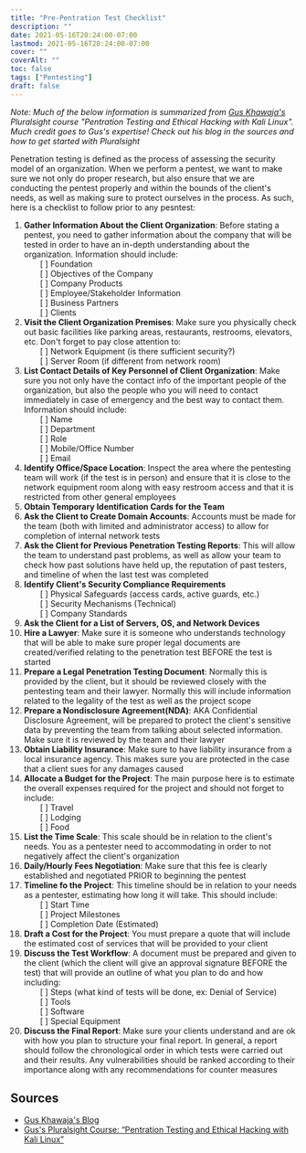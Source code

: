 ```yaml
---
title: "Pre-Pentration Test Checklist"
description: ""
date: 2021-05-16T20:24:00-07:00
lastmod: 2021-05-16T20:24:00-07:00
cover: ""
coverAlt: ""
toc: false
tags: ["Pentesting"]
draft: false
---
```

<style>
	main {
    margin: 90px auto;
    padding: 0 15px;
    max-width: 70%;
	}
</style>

*Note: Much of the below information is summarized from [Gus Khawaja's](https://ethicalhackingblog.com/about/) Pluralsight course "Pentration Testing and Ethical Hacking with Kali Linux". Much credit goes to Gus's expertise! Check out his blog in the sources and how to get started with Pluralsight*

Penetration testing is defined as the process of assessing the security model of an organization. When we perform a pentest, we want to make sure we not only do proper research, but also ensure that we are conducting the pentest properly and within the bounds of the client's needs, as well as making sure to protect ourselves in the process. As such, here is a checklist to follow prior to any pesntest:

1. **Gather Information About the Client Organization**: Before stating a pentest, you need to gather information about the company that will be tested in order to have an in-depth understanding about the organization. Information should include:
    <br><div style="padding-left: 2em;">[ ] Foundation
    <br>[ ] Objectives of the Company
    <br>[ ] Company Products
    <br>[ ] Employee/Stakeholder Information
    <br>[ ] Business Partners
    <br>[ ] Clients
    </div>
2. **Visit the Client Organization Premises**: Make sure you physically check out basic facilities like parking areas, restaurants, restrooms, elevators, etc. Don't forget to pay close attention to:
    <br><div style="padding-left: 2em;">[ ] Network Equipment (is there sufficient security?)
    <br>[ ] Server Room (if different from network room) </div>
3. **List Contact Details of Key Personnel of Client Organization**: Make sure you not only have the contact info of the important people of the organization, but also the people who you will need to contact immediately in case of emergency and the best way to contact them. Information should include:
    <br><div style="padding-left: 2em;">[ ] Name
    <br>[ ] Department
    <br>[ ] Role
    <br>[ ] Mobile/Office Number
    <br>[ ] Email </div>
4. **Identify Office/Space Location**: Inspect the area where the pentesting team will work (if the test is in person) and ensure that it is close to the network equipment room along with easy restroom access and that it is restricted from other general employees
5. **Obtain Temporary Identification Cards for the Team**
6. **Ask the Client to Create Domain Accounts**: Accounts must be made for the team (both with limited and administrator access) to allow for completion of internal network tests
7. **Ask the Client for Previous Penetration Testing Reports**: This will allow the team to understand past problems, as well as allow your team to check how past solutions have held up, the reputation of past testers, and timeline of when the last test was completed
8. **Identify Client's Security Compliance Requirements**
    <br><div style="padding-left: 2em;">[ ] Physical Safeguards (access cards, active guards, etc.)
    <br>[ ] Security Mechanisms (Technical)
    <br>[ ] Company Standards </div>
9. **Ask the Client for a List of Servers, OS, and Network Devices**
10. **Hire a Lawyer**: Make sure it is someone who understands technology that will be able to make sure proper legal documents are created/verified relating to the penetration test BEFORE the test is started
11. **Prepare a Legal Penetration Testing Document**: Normally this is provided by the client, but it should be reviewed closely with the pentesting team and their lawyer. Normally this will include information related to the legality of the test as well as the project scope
12. **Prepare a Nondisclosure Agreement(NDA)**: AKA Confidential Disclosure Agreement, will be prepared to protect the client's sensitive data by preventing the team from talking about selected information. Make sure it is reviewed by the team and their lawyer
13. **Obtain Liability Insurance**: Make sure to have liability insurance from a local insurance agency. This makes sure you are protected in the case that a client sues for any damages caused
14. **Allocate a Budget for the Project**: The main purpose here is to estimate the overall expenses required for the project and should not forget to include:
    <br><div style="padding-left: 2em;">[ ] Travel
    <br>[ ] Lodging
    <br>[ ] Food </div>
15. **List the Time Scale**: This scale should be in relation to the client's needs. You as a pentester need to accommodating in order to not negatively affect the client's organization
16. **Daily/Hourly Fees Negotiation**: Make sure that this fee is clearly established and negotiated PRIOR to beginning the pentest
17. **Timeline fo the Project**: This timeline should be in relation to your needs as a pentester, estimating how long it will take. This should include:
    <br><div style="padding-left: 2em;">[ ] Start Time
    <br>[ ] Project Milestones
    <br>[ ] Completion Date (Estimated) </div>
18. **Draft a Cost for the Project**: You must prepare a quote that will include the estimated cost of services that will be provided to your client
19. **Discuss the Test Workflow**: A document must be prepared and given to the client (which the client will give an approval signature BEFORE the test) that will provide an outline of what you plan to do and how including:
    <br><div style="padding-left: 2em;">[ ] Steps (what kind of tests will be done, ex: Denial of Service)
    <br>[ ] Tools
    <br>[ ] Software
    <br>[ ] Special Equipment </div>
20. **Discuss the Final Report**: Make sure your clients understand and are ok with how you plan to structure your final report. In general, a report should follow the chronological order in which tests were carried out and their results. Any vulnerabilities should be ranked according to their importance along with any recommendations for counter measures

## Sources
* [Gus Khawaja's Blog](https://ethicalhackingblog.com/)
* [Gus's Pluralsight Course: “Pentration Testing and Ethical Hacking with Kali Linux”](https://www.pluralsight.com/courses/kali-linux-penetration-testing-ethical-hacking)